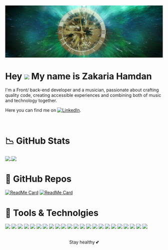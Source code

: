 [![Header](https://github.com/ZakariaHn/ZakariaHn/blob/master/banner-1240822_1280.jpg "Header")]()


# Hey <img src="https://raw.githubusercontent.com/MartinHeinz/MartinHeinz/master/wave.gif" width="30px"> My name is Zakaria Hamdan
<p>I'm a Front/ back-end developer and a musician, passionate about crafting quality code, creating accessible experiences and combining both of music and technology together.</p> 

Here you can find me on [![LinkedIn][2.2]][2].


[2.2]: https://raw.githubusercontent.com/MartinHeinz/MartinHeinz/master/linkedin-3-16.png (LinkedIn icon without padding)


[2]: https://www.linkedin.com/in/zak-h/
<br>


# 📉 GitHub Stats
<a href="https://github-readme-stats.vercel.app/api/top-langs">
   <img align="center" src="https://github-readme-stats.vercel.app/api/top-langs/?username=ZakariaHn&theme=dark&show_icons=true" />
</a>  

<a href="https://github-readme-stats.vercel.app/api">
   <img align="center" src="https://github-readme-stats.vercel.app/api?username=ZakariaHn&show_icons=true&theme=dark" />
</a> 
<br>

# 🧩 GitHub Repos
[![ReadMe Card](https://github-readme-stats.vercel.app/api/pin/?username=ZakariaHn&show_icons=true&show_owner=true&theme=dark&repo=zamagana-synthesizer)](https://github.com/ZakariaHn/zamagana-synthesizer)
[![ReadMe Card](https://github-readme-stats.vercel.app/api/pin/?username=ZakariaHn&show_icons=true&show_owner=true&theme=dark&repo=portfolio)](https://github.com/ZakariaHn/portfolio)
<br>

# 🔧 Tools & Technolgies
![](https://img.shields.io/badge/JavaScript-informational?style=flat&logo=JavaScript&logoColor=black&color=e5a00d)
![](https://img.shields.io/badge/React-informational?style=flat&logo=React&logoColor=black&color=61dafb)
![](https://img.shields.io/badge/Redux-informational?style=flat&logo=Redux&logoColor=white&color=764abc)
![](https://img.shields.io/badge/Next.js-informational?style=flat&logo=Next.js&logoColor=white&color=000000)
![](https://img.shields.io/badge/Node.js-informational?style=flat&logo=Node.js&logoColor=white&color=339933)
![](https://img.shields.io/badge/WebGl-informational?style=flat&logo=WebGl&logoColor=white&color=990000)
![](https://img.shields.io/badge/Nodemon-informational?style=flat&logo=Nodemon&logoColor=white&color=76d04b)
![](https://img.shields.io/badge/MongoDB-informational?style=flat&logo=MongoDB&logoColor=white&color=47a248)
![](https://img.shields.io/badge/Postman-informational?style=flat&logo=Postman&logoColor=white&color=ff6c37)
![](https://img.shields.io/badge/HTML5-informational?style=flat&logo=HTML5&logoColor=white&color=302683)
![](https://img.shields.io/badge/Bootstrap-informational?style=flat&logo=Bootstrap&logoColor=white&color=563d7c)
![](https://img.shields.io/badge/CSS3-informational?style=flat&logo=CSS3&logoColor=white&color=1572b6)
![](https://img.shields.io/badge/Sass-informational?style=flat&logo=Sass&logoColor=white&color=cc6699)
![](https://img.shields.io/badge/NPM-informational?style=flat&logo=NPM&logoColor=white&color=cb3837)
![](https://img.shields.io/badge/Yarn-informational?style=flat&logo=Yarn&logoColor=white&color=2cbebb)
![](https://img.shields.io/badge/Heroku-informational?style=flat&logo=Heroku&logoColor=white&color=430098)
![](https://img.shields.io/badge/Git-informational?style=flat&logo=Git&logoColor=white&color=f05032)
![](https://img.shields.io/badge/GitHub-informational?style=flat&logo=GitHub&logoColor=white&color=181717)
![](https://img.shields.io/badge/CodePen-informational?style=flat&logo=CodePen&logoColor=white&color=000000)
![](https://img.shields.io/badge/CodeSandbox-informational?style=flat&logo=CodeSandbox&logoColor=white&color=000000)
![](https://img.shields.io/badge/Visual_Studio_Code-informational?style=flat&logo=Visual-Studio-Code&logoColor=white&color=007acc)
![](https://img.shields.io/badge/Stack_Overflow-informational?style=flat&logo=Stack-Overflow&logoColor=white&color=fe7a16)
![](https://img.shields.io/badge/Elementary-OS-informational?style=flat&logo=elementary&logoColor=white&color=64baff)
<br>
<br>
 
<p align="center">Stay healthy 💕</p>
